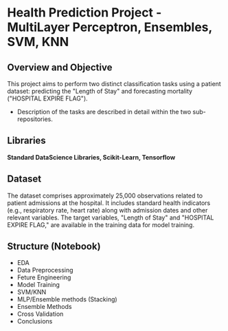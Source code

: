 # Health Prediction Project - MultiLayer Perceptron, Ensembles, SVM, KNN

## Overview and Objective

This project aims to perform two distinct classification tasks using a patient dataset: predicting the "Length of Stay" and forecasting mortality ("HOSPITAL EXPIRE FLAG").
- Description of the tasks are described in detail within the two sub-repositories.

## Libraries
**Standard DataScience Libraries, Scikit-Learn, Tensorflow**

## Dataset

The dataset comprises approximately 25,000 observations related to patient admissions at the hospital. It includes standard health indicators (e.g., respiratory rate, heart rate) along with admission dates and other relevant variables. The target variables, "Length of Stay" and "HOSPITAL EXPIRE FLAG," are available in the training data for model training.

## Structure (Notebook)

- EDA
- Data Preprocessing
- Feture Engineering
- Model Training
- SVM/KNN
- MLP/Ensemble methods (Stacking)
- Ensemble Methods
- Cross Validation
- Conclusions
